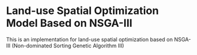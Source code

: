 # Land-use Spatial Optimization Model Based on NSGA-III
This is an implementation for land-use spatial optimization based on NSGA-III (Non-dominated Sorting Genetic Algorithm III)
